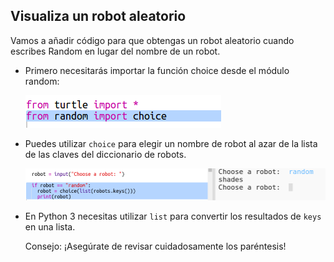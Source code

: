 ## Visualiza un robot aleatorio

Vamos a añadir código para que obtengas un robot aleatorio cuando escribes Random en lugar del nombre de un robot.

+ Primero necesitarás importar la función choice desde el módulo random:
    
    ![screenshot](images/robotrumps-random.png)

+ Puedes utilizar `choice` para elegir un nombre de robot al azar de la lista de las claves del diccionario de robots.
    
    ![screenshot](images/robotrumps-choice.png)

+ En Python 3 necesitas utilizar `list` para convertir los resultados de `keys` en una lista.
    
    Consejo: ¡Asegúrate de revisar cuidadosamente los paréntesis!